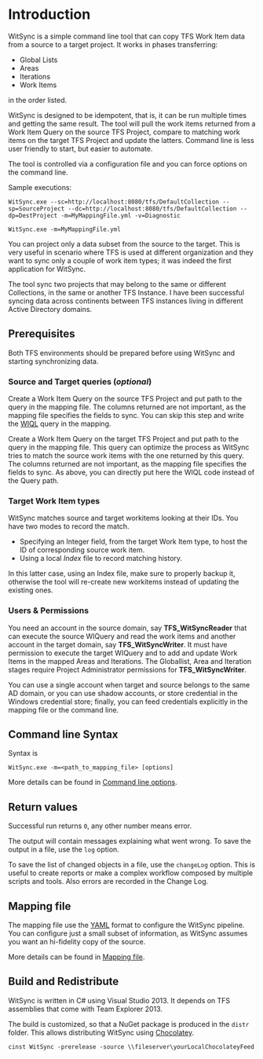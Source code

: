 # Introduction

WitSync is a simple command line tool that can copy TFS Work Item data from a source to a target project. It works in phases transferring: 

 - Global Lists
 - Areas
 - Iterations
 - Work Items

in the order listed.

WitSync is designed to be idempotent, that is, it can be run multiple times and getting the same result. The tool will pull the work items returned from a Work Item Query on the source TFS Project, compare to matching work items on the target TFS Project and update the latters.
Command line is less user friendly to start, but easier to automate.

The tool is controlled via a configuration file and you can force options on the command line.

Sample executions:
```Batchfile
WitSync.exe --sc=http://localhost:8080/tfs/DefaultCollection --sp=SourceProject --dc=http://localhost:8080/tfs/DefaultCollection --dp=DestProject -m=MyMappingFile.yml -v=Diagnostic
```
```Batchfile
WitSync.exe -m=MyMappingFile.yml
```

You can project only a data subset from the source to the target. This is very useful in scenario where TFS is used at different organization and they want to sync only a couple of work item types; it was indeed the first application for WitSync.

The tool sync two projects that may belong to the same or different Collections, in the same or another TFS Instance. I have been successful syncing data across continents between TFS instances living in different Active Directory domains.  

## Prerequisites

Both TFS environments should be prepared before using WitSync and starting synchronizing data.

### Source and Target queries (_optional_)

Create a Work Item Query on the source TFS Project and put path to the query in the mapping file. The columns returned are not important, as the mapping file specifies the fields to sync. You can skip this step and write the [WIQL](http://msdn.microsoft.com/en-us/library/bb130306.aspx) query in the mapping. 

Create a Work Item Query on the target TFS Project and put path to the query in the mapping file. This query can optimize the process as WitSync tries to match the source work items with the one returned by this query. The columns returned are not important, as the mapping file specifies the fields to sync. As above, you can directly put here the WIQL code instead of the Query path.

### Target Work Item types

WitSync matches source and target workitems looking at their IDs. You have two modes to record the match.

 - Specifying an Integer field, from the target Work Item type, to host the ID of corresponding source work item.
 - Using a local _Index_ file to record matching history.

In this latter case, using an Index file, make sure to properly backup it, otherwise the tool will re-create new workitems instead of updating the existing  ones.

### Users & Permissions

You need an account in the source domain, say **TFS_WitSyncReader** that can execute the source WIQuery and read the work items and another account in the target domain, say **TFS_WitSyncWriter**. It must have permission to execute the target WIQuery and to add and update Work Items in the mapped Areas and Iterations.
The Globallist, Area and Iteration stages require Project Administrator permissions for **TFS_WitSyncWriter**.

You can use a single account when target and source belongs to the same AD domain, or you can use shadow accounts, or store credential in the Windows credential store; finally, you can feed credentials explicitly in the mapping file or the command line.


## Command line Syntax

Syntax is
```Batchfile
WitSync.exe -m=<path_to_mapping_file> [options]
```
More details can be found in [Command line options](CommandLineOptions.md).


## Return values

Successful run returns `0`, any other number means error.

The output will contain messages explaining what went wrong. To save the output in a file, use the `log` option.

To save the list of changed objects in a file, use the `changeLog` option. This is useful to create reports or make a complex workflow composed by multiple scripts and tools. Also errors are recorded in the Change Log.


## Mapping file

The mapping file use the [YAML](http://www.yaml.org/) format to configure the WitSync pipeline. You can configure just a small subset of information, as WitSync assumes you want an hi-fidelity copy of the source.

More details can be found in [Mapping file](Mapping.md).


## Build and Redistribute

WitSync is written in C# using Visual Studio 2013. It depends on TFS assemblies that come with Team Explorer 2013.

The build is customized, so that a NuGet package is produced in the `distr` folder. This allows distributing WitSync using [Chocolatey](https://chocolatey.org/).

```Batchfile
cinst WitSync -prerelease -source \\fileserver\yourLocalChocolateyFeed
```

